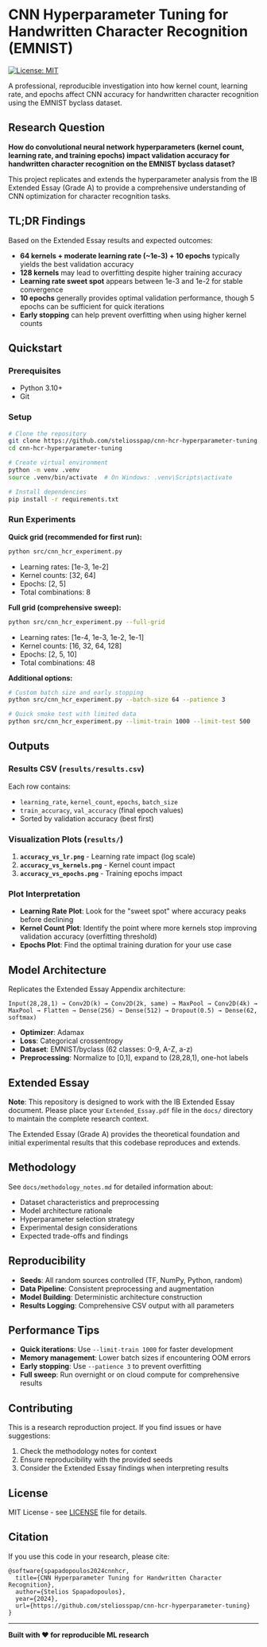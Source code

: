 # CNN Hyperparameter Tuning for Handwritten Character Recognition (EMNIST)

[![License: MIT](https://img.shields.io/badge/License-MIT-yellow.svg)](https://opensource.org/licenses/MIT)

A professional, reproducible investigation into how kernel count, learning rate, and epochs affect CNN accuracy for handwritten character recognition using the EMNIST byclass dataset.

## Research Question

**How do convolutional neural network hyperparameters (kernel count, learning rate, and training epochs) impact validation accuracy for handwritten character recognition on the EMNIST byclass dataset?**

This project replicates and extends the hyperparameter analysis from the IB Extended Essay (Grade A) to provide a comprehensive understanding of CNN optimization for character recognition tasks.

## TL;DR Findings

Based on the Extended Essay results and expected outcomes:

- **64 kernels + moderate learning rate (~1e-3) + 10 epochs** typically yields the best validation accuracy
- **128 kernels** may lead to overfitting despite higher training accuracy
- **Learning rate sweet spot** appears between 1e-3 and 1e-2 for stable convergence
- **10 epochs** generally provides optimal validation performance, though 5 epochs can be sufficient for quick iterations
- **Early stopping** can help prevent overfitting when using higher kernel counts

## Quickstart

### Prerequisites
- Python 3.10+
- Git

### Setup
```bash
# Clone the repository
git clone https://github.com/steliosspap/cnn-hcr-hyperparameter-tuning.git
cd cnn-hcr-hyperparameter-tuning

# Create virtual environment
python -m venv .venv
source .venv/bin/activate  # On Windows: .venv\Scripts\activate

# Install dependencies
pip install -r requirements.txt
```

### Run Experiments

**Quick grid (recommended for first run):**
```bash
python src/cnn_hcr_experiment.py
```
- Learning rates: [1e-3, 1e-2]
- Kernel counts: [32, 64]
- Epochs: [2, 5]
- Total combinations: 8

**Full grid (comprehensive sweep):**
```bash
python src/cnn_hcr_experiment.py --full-grid
```
- Learning rates: [1e-4, 1e-3, 1e-2, 1e-1]
- Kernel counts: [16, 32, 64, 128]
- Epochs: [2, 5, 10]
- Total combinations: 48

**Additional options:**
```bash
# Custom batch size and early stopping
python src/cnn_hcr_experiment.py --batch-size 64 --patience 3

# Quick smoke test with limited data
python src/cnn_hcr_experiment.py --limit-train 1000 --limit-test 500
```

## Outputs

### Results CSV (`results/results.csv`)
Each row contains:
- `learning_rate`, `kernel_count`, `epochs`, `batch_size`
- `train_accuracy`, `val_accuracy` (final epoch values)
- Sorted by validation accuracy (best first)

### Visualization Plots (`results/`)
1. **`accuracy_vs_lr.png`** - Learning rate impact (log scale)
2. **`accuracy_vs_kernels.png`** - Kernel count impact
3. **`accuracy_vs_epochs.png`** - Training epochs impact

### Plot Interpretation

- **Learning Rate Plot**: Look for the "sweet spot" where accuracy peaks before declining
- **Kernel Count Plot**: Identify the point where more kernels stop improving validation accuracy (overfitting threshold)
- **Epochs Plot**: Find the optimal training duration for your use case

## Model Architecture

Replicates the Extended Essay Appendix architecture:
```
Input(28,28,1) → Conv2D(k) → Conv2D(2k, same) → MaxPool → Conv2D(4k) → MaxPool → Flatten → Dense(256) → Dense(512) → Dropout(0.5) → Dense(62, softmax)
```

- **Optimizer**: Adamax
- **Loss**: Categorical crossentropy
- **Dataset**: EMNIST/byclass (62 classes: 0-9, A-Z, a-z)
- **Preprocessing**: Normalize to [0,1], expand to (28,28,1), one-hot labels

## Extended Essay

**Note**: This repository is designed to work with the IB Extended Essay document. Please place your `Extended_Essay.pdf` file in the `docs/` directory to maintain the complete research context.

The Extended Essay (Grade A) provides the theoretical foundation and initial experimental results that this codebase reproduces and extends.

## Methodology

See `docs/methodology_notes.md` for detailed information about:
- Dataset characteristics and preprocessing
- Model architecture rationale
- Hyperparameter selection strategy
- Experimental design considerations
- Expected trade-offs and findings

## Reproducibility

- **Seeds**: All random sources controlled (TF, NumPy, Python, random)
- **Data Pipeline**: Consistent preprocessing and augmentation
- **Model Building**: Deterministic architecture construction
- **Results Logging**: Comprehensive CSV output with all parameters

## Performance Tips

- **Quick iterations**: Use `--limit-train 1000` for faster development
- **Memory management**: Lower batch sizes if encountering OOM errors
- **Early stopping**: Use `--patience 3` to prevent overfitting
- **Full sweep**: Run overnight or on cloud compute for comprehensive results

## Contributing

This is a research reproduction project. If you find issues or have suggestions:
1. Check the methodology notes for context
2. Ensure reproducibility with the provided seeds
3. Consider the Extended Essay findings when interpreting results

## License

MIT License - see [LICENSE](LICENSE) file for details.

## Citation

If you use this code in your research, please cite:
```
@software{spapadopoulos2024cnnhcr,
  title={CNN Hyperparameter Tuning for Handwritten Character Recognition},
  author={Stelios Spapadopoulos},
  year={2024},
  url={https://github.com/steliosspap/cnn-hcr-hyperparameter-tuning}
}
```

---

**Built with ❤️ for reproducible ML research**
